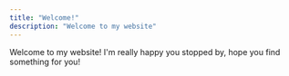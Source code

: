 ```yaml
---
title: "Welcome!"
description: "Welcome to my website"
---
```

Welcome to my website! I'm really happy you stopped by, hope you find something for you!
